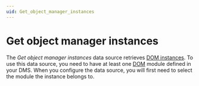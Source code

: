 ```yaml
---
uid: Get_object_manager_instances
---
```


# Get object manager instances

The *Get object manager instances* data source retrieves [DOM instances](xref:DomInstance). To use this data source, you need to have at least one [DOM](xref:DOM) module defined in your DMS. When you configure the data source, you will first need to select the module the instance belongs to.<!-- RN 36124 -->
